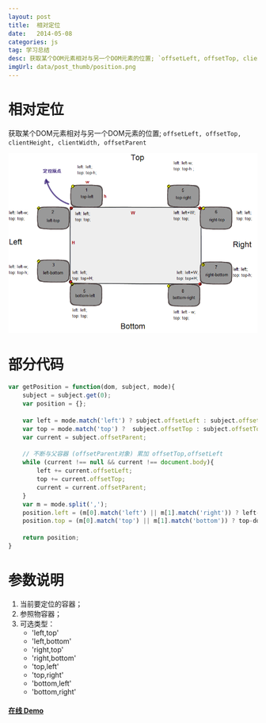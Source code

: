 ```yaml
---
layout: post
title:  相对定位
date:   2014-05-08
categories: js
tag: 学习总结
desc: 获取某个DOM元素相对与另一个DOM元素的位置; `offsetLeft, offsetTop, clientHeight, clientWidth, offsetParent`
imgUrl: data/post_thumb/position.png
---
```


相对定位
======================

获取某个DOM元素相对与另一个DOM元素的位置; `offsetLeft, offsetTop, clientHeight, clientWidth, offsetParent`

![八个方向](./data/position.png)

部分代码
======================

```js
var getPosition = function(dom, subject, mode){
	subject = subject.get(0);
	var position = {};

	var left = mode.match('left') ? subject.offsetLeft : subject.offsetLeft + subject.offsetWidth;
	var top = mode.match('top') ?  subject.offsetTop : subject.offsetTop + subject.offsetHeight;
	var current = subject.offsetParent;

	// 不断与父容器 (offsetParent对象) 累加 offsetTop,offsetLeft
	while (current !== null && current !== document.body){
		left += current.offsetLeft;
		top += current.offsetTop;
		current = current.offsetParent;
	}
	var m = mode.split(',');
	position.left = (m[0].match('left') || m[1].match('right')) ? left-dom.outerWidth() : left;
	position.top = (m[0].match('top') || m[1].match('bottom')) ? top-dom.outerHeight() : top;

	return position;
}
```

参数说明
======================

1. 当前要定位的容器；
2. 参照物容器；
3. 可选类型：
	- 'left,top'
	- 'left,bottom'
	- 'right,top'
	- 'right,bottom'
	- 'top,left'
	- 'top,right'
	- 'bottom,left'
	- 'bottom,right'

#### [在线 Demo](./demos/position.html)




